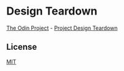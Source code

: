 # Design Teardown
[The Odin Project](https://www.theodinproject.com/) - [Project Design Teardown](https://www.theodinproject.com/courses/html-and-css/lessons/design-teardown)

## License
[MIT](https://mit-license.org/)
